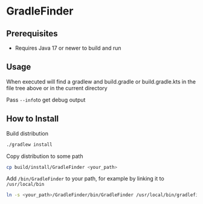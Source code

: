 # GradleFinder

## Prerequisites
- Requires Java 17 or newer to build and run

## Usage
When executed will find a gradlew and build.gradle or build.gradle.kts in the file tree above or in the current directory

Pass `--info`to get debug output

## How to Install

Build distribution
```bash
./gradlew install
```

Copy distribution to some path
``` bash
cp build/install/GradleFinder <your_path>
```

Add `/bin/GradleFinder` to your path, for example by linking it to `/usr/local/bin`
``` bash
ln -s <your_path>/GradleFinder/bin/GradleFinder /usr/local/bin/gradlefinder
```